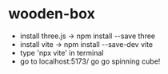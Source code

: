 # wooden-box
- install three.js -> npm install --save three
- install vite -> npm install --save-dev vite
- type 'npx vite' in terminal
- go to localhost:5173/
go go spinning cube!
